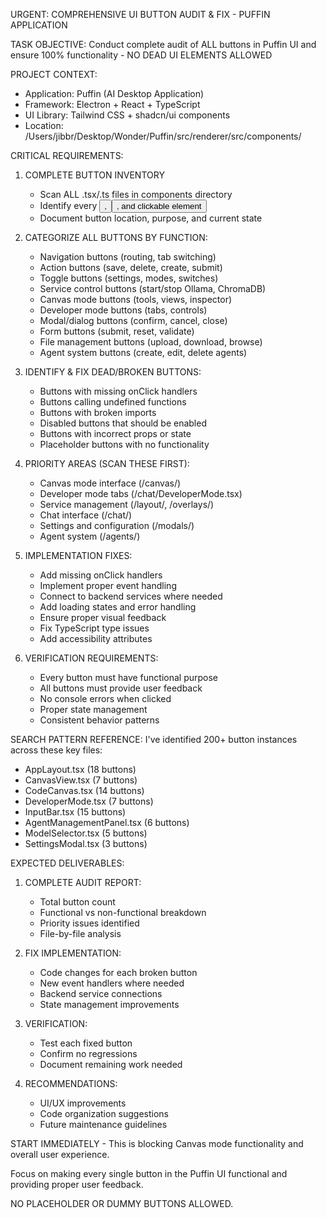 URGENT: COMPREHENSIVE UI BUTTON AUDIT & FIX - PUFFIN APPLICATION

TASK OBJECTIVE: Conduct complete audit of ALL buttons in Puffin UI and ensure 100% functionality - NO DEAD UI ELEMENTS ALLOWED

PROJECT CONTEXT:
- Application: Puffin (AI Desktop Application)
- Framework: Electron + React + TypeScript
- UI Library: Tailwind CSS + shadcn/ui components
- Location: /Users/jibbr/Desktop/Wonder/Puffin/src/renderer/src/components/

CRITICAL REQUIREMENTS:

1. COMPLETE BUTTON INVENTORY
   - Scan ALL .tsx/.ts files in components directory
   - Identify every <Button>, <button>, and clickable element
   - Document button location, purpose, and current state

2. CATEGORIZE ALL BUTTONS BY FUNCTION:
   - Navigation buttons (routing, tab switching)
   - Action buttons (save, delete, create, submit)
   - Toggle buttons (settings, modes, switches) 
   - Service control buttons (start/stop Ollama, ChromaDB)
   - Canvas mode buttons (tools, views, inspector)
   - Developer mode buttons (tabs, controls)
   - Modal/dialog buttons (confirm, cancel, close)
   - Form buttons (submit, reset, validate)
   - File management buttons (upload, download, browse)
   - Agent system buttons (create, edit, delete agents)

3. IDENTIFY & FIX DEAD/BROKEN BUTTONS:
   - Buttons with missing onClick handlers
   - Buttons calling undefined functions
   - Buttons with broken imports
   - Disabled buttons that should be enabled
   - Buttons with incorrect props or state
   - Placeholder buttons with no functionality

4. PRIORITY AREAS (SCAN THESE FIRST):
   - Canvas mode interface (/canvas/)
   - Developer mode tabs (/chat/DeveloperMode.tsx)
   - Service management (/layout/, /overlays/)
   - Chat interface (/chat/)
   - Settings and configuration (/modals/)
   - Agent system (/agents/)

5. IMPLEMENTATION FIXES:
   - Add missing onClick handlers
   - Implement proper event handling
   - Connect to backend services where needed
   - Add loading states and error handling
   - Ensure proper visual feedback
   - Fix TypeScript type issues
   - Add accessibility attributes

6. VERIFICATION REQUIREMENTS:
   - Every button must have functional purpose
   - All buttons must provide user feedback
   - No console errors when clicked
   - Proper state management
   - Consistent behavior patterns

SEARCH PATTERN REFERENCE:
I've identified 200+ button instances across these key files:
- AppLayout.tsx (18 buttons)
- CanvasView.tsx (7 buttons) 
- CodeCanvas.tsx (14 buttons)
- DeveloperMode.tsx (7 buttons)
- InputBar.tsx (15 buttons)
- AgentManagementPanel.tsx (6 buttons)
- ModelSelector.tsx (5 buttons)
- SettingsModal.tsx (3 buttons)

EXPECTED DELIVERABLES:

1. COMPLETE AUDIT REPORT:
   - Total button count
   - Functional vs non-functional breakdown
   - Priority issues identified
   - File-by-file analysis

2. FIX IMPLEMENTATION:
   - Code changes for each broken button
   - New event handlers where needed
   - Backend service connections
   - State management improvements

3. VERIFICATION:
   - Test each fixed button
   - Confirm no regressions
   - Document remaining work needed

4. RECOMMENDATIONS:
   - UI/UX improvements
   - Code organization suggestions
   - Future maintenance guidelines

START IMMEDIATELY - This is blocking Canvas mode functionality and overall user experience.

Focus on making every single button in the Puffin UI functional and providing proper user feedback.

NO PLACEHOLDER OR DUMMY BUTTONS ALLOWED.